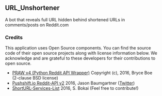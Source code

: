 ## URL_Unshortener
A bot that reveals full URL hidden behind shortened URLs in comments/posts on Reddit.com
### Credits
This application uses Open Source components. You can find the source code of their open source projects along with license information below. We acknowledge and are grateful to these developers for their contributions to open source.

* [PRAW v4 (Python Reddit API Wrapper)](https://github.com/praw-dev/praw) Copyright (c), 2016, Bryce Boe (2-clause BSD license)
* [Pushshift.io Reddit-API v2](https://pushshift.io/) 2016, Jason Baumgartner ([Twitter](twitter.com/jasonbaumgartne))
* [ShortURL-Services-List](https://github.com/sambokai/ShortURL-Services-List) 2016, S. Bokai (Feel free to contribute!)
